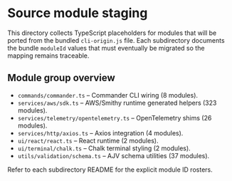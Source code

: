 # Source module staging

This directory collects TypeScript placeholders for modules that will be ported from the bundled `cli-origin.js` file. Each subdirectory documents the bundle `moduleId` values that must eventually be migrated so the mapping remains traceable.

## Module group overview

- `commands/commander.ts` – Commander CLI wiring (8 modules).
- `services/aws/sdk.ts` – AWS/Smithy runtime generated helpers (323 modules).
- `services/telemetry/opentelemetry.ts` – OpenTelemetry shims (26 modules).
- `services/http/axios.ts` – Axios integration (4 modules).
- `ui/react/react.ts` – React runtime (2 modules).
- `ui/terminal/chalk.ts` – Chalk terminal styling (2 modules).
- `utils/validation/schema.ts` – AJV schema utilities (37 modules).

Refer to each subdirectory README for the explicit module ID rosters.
